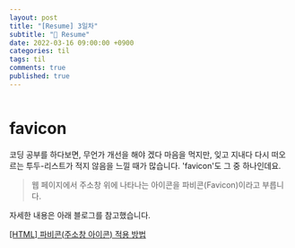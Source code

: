 ```yaml
---
layout: post
title: "[Resume] 3일차"
subtitle: "👑 Resume"
date: 2022-03-16 09:00:00 +0900
categories: til
tags: til
comments: true
published: true
---
```


<img src="https://media.vlpt.us/images/djdu4496/post/2fa5b066-0d61-47d5-8654-d4c59cc88192/%E1%84%8A%E1%85%A5%E1%86%B7%E1%84%82%E1%85%A6%E1%84%8B%E1%85%B5%E1%86%AF%20%7C%20TIL(2).png" alt="" />

<h1 style="font-family: -apple-system">favicon</h1>
<p>코딩 공부를 하다보면, 무언가 개선을 해야 겠다 마음을 먹지만, 잊고 지내다 다시 떠오르는 투두-리스트가 적지 않음을 느낄 때가 많습니다. 'favicon'도 그 중 하나인데요.  </p>

> 웹 페이지에서 주소창 위에 나타나는 아이콘을 파비콘(Favicon)이라고 부릅니다.

<p> 자세한  내용은 아래 블로그를 참고했습니다. </p>

[[HTML] 파비콘(주소창 아이콘) 적용 방법](https://angelplayer.tistory.com/124)

